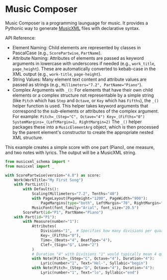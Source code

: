 # Music Composer

Music Composer is a programming launguage for music. It provides a Pythonic way to generate [MusicXML](https://www.w3.org/2021/06/musicxml40/tutorial/introduction/) files with declarative syntax. 

API Reference:

* Element Naming: Child elements are represented by classes in PascalCase (e.g., `ScorePartwise`, `PartName`).
* Attribute Naming: Attributes of elements are passed as keyword arguments in lowercase with underscores if needed (e.g., `work_title`, `page_height`). These are automatically converted to kebab-case in the XML output (e.g., `work-title`, `page-height`).
* String Values: Many element text content and attribute values are passed as strings (e.g., `Millimeters="7.2", PartName="Piano"`).
* Complex Arguments with `_()`: For elements that have their own child elements or a complex structure not representable by a simple string (like `Pitch` which has `Step` and `Octave`, or `Key` which has `Fifths`), the `_()` helper function is used. This helper takes keyword arguments that correspond to the sub-elements or attributes of the complex argument. For example: `Pitch=_(Step="C", Octave="4") Key=_(Fifths="0") SystemMargins=_(LeftMargin=1, RightMargin=2)` The `_()` helper packages these into a `MusicElementArg` object, which is then processed by the parent element's constructor to create the appropriate nested XML structure.


This example creates a simple score with one part (Piano), one measure, and two notes with lyrics. The output will be a MusicXML string.

```python
from musicxml_schema import *
from musicxml import _

with ScorePartwise(version="4.0") as score:
    Work(WorkTitle="My First Song")
    with PartList():
        with Defaults():
            Scaling(Millimeters="7.2", Tenths="40")
            with PageLayout(PageHeight="1200", PageWidth="900"):
                PageMargins(type="both", LeftMargin="70", RightMargin="70", TopMargin="70", BottomMargin="70")
            MusicFont(font_family="Arial", font_size="20.5")
        ScorePart(id="P1", PartName="Piano")
    with Part(id="P1"):
        with Measure(number="1"):
            Attributes(
                Divisions="1",  # Specifies how many divisions per quarter note, affects Duration
                Key=_(Fifths="0"),
                Time=_(Beats="4", BeatType="4"),
                Clef=_(Sign="G", Line="2")
            )
            # Duration "4" with Divisions "1" would typically mean 4 quarter-note durations
            with Note(Pitch=_(Step="C", Octave="4"), Duration="4"):
                Lyric(number="1", Text="Hel-", Syllabic="begin")
            with Note(Pitch=_(Step="D", Octave="4"), Duration="4"):
                Lyric(number="1", Text="lo", Syllabic="end")
```
